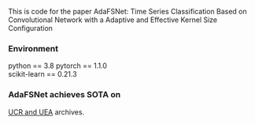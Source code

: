 This is code for the paper 
AdaFSNet: Time Series Classification Based on Convolutional Network with a Adaptive and Effective Kernel Size Configuration


### Environment 

python == 3.8 
pytorch == 1.1.0  
scikit-learn == 0.21.3

### AdaFSNet achieves SOTA on

[UCR and UEA](http://www.timeseriesclassification.com/) archives.




​    
